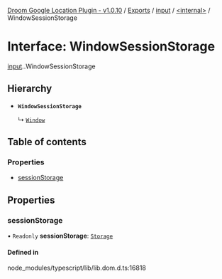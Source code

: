 [Droom Google Location Plugin - v1.0.10](../README.md) / [Exports](../modules.md) / [input](../modules/input.md) / [<internal\>](../modules/input._internal_.md) / WindowSessionStorage

# Interface: WindowSessionStorage

[input](../modules/input.md).[<internal>](../modules/input._internal_.md).WindowSessionStorage

## Hierarchy

- **`WindowSessionStorage`**

  ↳ [`Window`](input._internal_.Window.md)

## Table of contents

### Properties

- [sessionStorage](input._internal_.WindowSessionStorage.md#sessionstorage)

## Properties

### sessionStorage

• `Readonly` **sessionStorage**: [`Storage`](../modules/input._internal_.md#storage)

#### Defined in

node_modules/typescript/lib/lib.dom.d.ts:16818
